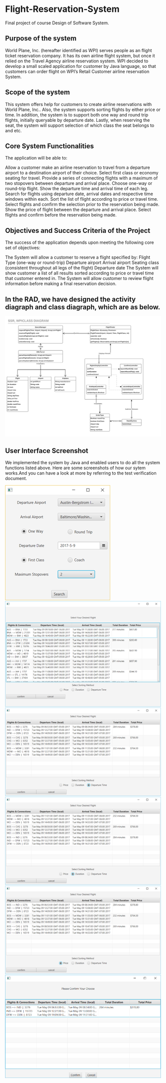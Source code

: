 # Flight-Reservation-System
Final project of course Design of Software System. 

## Purpose of the system
World Plane, Inc. (hereafter identified as WPI) serves people as an flight ticket reservation company. It has its own airline flight system, but once it relied on the Travel Agency airline reservation system. WPI decided to develop a small scaled application for customer by Java language, so that customers can order flight on WPI’s Retail Customer airline reservation System. 

## Scope of the system 
This system offers help for customers to create airline reservations with World Plane, Inc.. Also, the system supports sorting flights by either price or time.  In addition, the system is to support both one way and round trip flights, initially queryable by departure date.  Lastly, when reserving the seat, the system will support selection of which class the seat belongs to and etc.

## Core System Functionalities
The application will be able to:
 
Allow a customer make an airline reservation to travel from a departure airport to a destination airport of their choice.
Select first class or economy seating for travel.
Provide a series of connecting flights with a maximum of two stopovers between departure and arrival place.
Choose one-way or round-trip flight.
Show the departure time and arrival time of each leg.  
Search for flights using departure date, arrival dates and respective time windows within each.
Sort the list of flight according to price or travel time.
Select flights and confirm the selection prior to the reservation being made.
Show the price of flight between the departure and arrival place.
Select flights and confirm before the reservation being made.

##  Objectives and Success Criteria of the Project 
The success of the application depends upon meeting the following core set of objectives:
 
The System will allow a customer  to reserve a flight specified by:
Flight Type (one-way or round-trip)
Departure airport
Arrival airport
Seating class (consistent throughout all legs of the flight)
Departure date
The System will show customer a list of all results sorted according to price or travel time that customer entered in.
The System will allow customer to review flight information before making a final reservation decision.

## In the RAD, we have designed the activity diagraph and class diagraph, which are as below.
![class diagram](https://github.com/duoshyyigirl/Flight-Reservation-System/blob/master/img/Class%20Diagram.png)

## User Interface Screenshot
We implemented the system by Java and enabled users to do all the system functions listed above. Here are some screenshots of how our sytem works.And you can have a look at more by referring to the test verification document.

![User Interface1](https://github.com/duoshyyigirl/Flight-Reservation-System/blob/master/img/userinter1.png)
![User Interface2](https://github.com/duoshyyigirl/Flight-Reservation-System/blob/master/img/user2.png)
![User Interface3](https://github.com/duoshyyigirl/Flight-Reservation-System/blob/master/img/user3.png)
![User Interface4](https://github.com/duoshyyigirl/Flight-Reservation-System/blob/master/img/user4.png)
![User Interface5](https://github.com/duoshyyigirl/Flight-Reservation-System/blob/master/img/user5.png)
![User Interface6](https://github.com/duoshyyigirl/Flight-Reservation-System/blob/master/img/user6.png)







